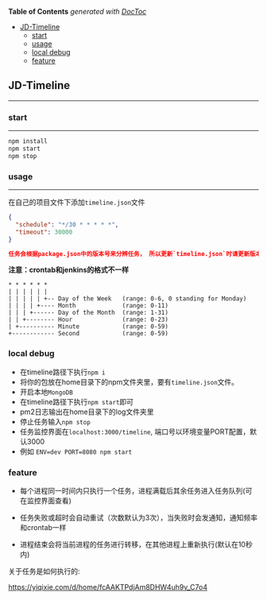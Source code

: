<!-- START doctoc generated TOC please keep comment here to allow auto update -->
<!-- DON'T EDIT THIS SECTION, INSTEAD RE-RUN doctoc TO UPDATE -->
**Table of Contents**  *generated with [DocToc](https://github.com/thlorenz/doctoc)*

- [JD-Timeline](#jd-timeline)
    - [start](#start)
    - [usage](#usage)
    - [local debug](#local-debug)
    - [feature](#feature)

<!-- END doctoc generated TOC please keep comment here to allow auto update -->

## JD-Timeline

---

### start

---

```sh
npm install
npm start
npm stop
```

### usage

---

在自己的项目文件下添加`timeline.json`文件

```json
{
  "schedule": "*/30 * * * * *",
  "timeout": 30000
}

任务会根据package.json中的版本号来分辨任务， 所以更新`timeline.json`时请更新版本号
```

**注意：crontab和jenkins的格式不一样**

```
* * * * * *
| | | | | | 
| | | | | +-- Day of the Week   (range: 0-6, 0 standing for Monday)
| | | | +---- Month             (range: 0-11)
| | | +------ Day of the Month  (range: 1-31)
| | +-------- Hour              (range: 0-23)
| +---------- Minute            (range: 0-59)
+------------ Second            (range: 0-59)
```

### local debug

- 在timeline路径下执行`npm i`
- 将你的包放在home目录下的npm文件夹里，要有`timeline.json`文件。
- 开启本地`MongoDB`
- 在timeline路径下执行`npm start`即可
- pm2日志输出在home目录下的log文件夹里
- 停止任务输入`npm stop`
- 任务监控界面在`localhost:3000/timeline`, 端口号以环境变量PORT配置，默认3000
- 例如 `ENV=dev PORT=8080 npm start`

### feature

- 每个进程同一时间内只执行一个任务，进程满载后其余任务进入任务队列(可在监控界面查看)

- 任务失败或超时会自动重试（次数默认为3次），当失败时会发通知，通知频率和crontab一样

- 进程结束会将当前进程的任务进行转移，在其他进程上重新执行(默认在10秒内)

关于任务是如何执行的:

https://yiqixie.com/d/home/fcAAKTPdjAm8DHW4uh9v_C7o4